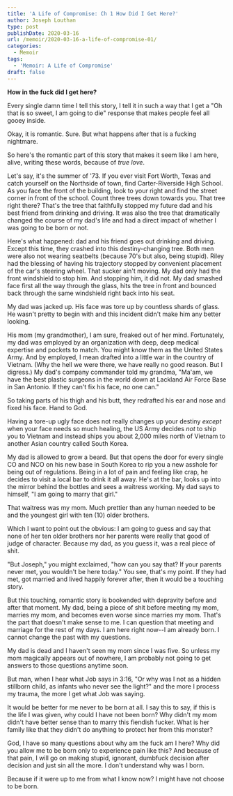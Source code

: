 ```yaml
---
title: 'A Life of Compromise: Ch 1 How Did I Get Here?'
author: Joseph Louthan
type: post
publishDate: 2020-03-16
url: /memoir/2020-03-16-a-life-of-compromise-01/
categories:
  - Memoir
tags:
  - 'Memoir: A Life of Compromise'
draft: false
---
```


**How in the fuck did I get here?**

Every single damn time I tell this story, I tell it in such a way that I get a "Oh that is so sweet, I am going to die" response that makes people feel all gooey inside. 

Okay, it is romantic. Sure. But what happens after that is a fucking nightmare. 

So here's the romantic part of this story that makes it seem like I am here, alive, writing these words, because of *true love*. 

Let's say, it's the summer of '73. If you ever visit Fort Worth, Texas and catch yourself on the Northside of town, find Carter-Riverside High School. As you face the front of the building, look to your right and find the street corner in front of the school. Count three trees down towards you. That tree right there? That's the tree that faithfully stopped my future dad and his best friend from drinking and driving. It was also the tree that dramatically changed the course of my dad's life and had a direct impact of whether I was going to be born or not.

Here's what happened: dad and his friend goes out drinking and driving. Except this time, they crashed into this destiny-changing tree. Both men were also not wearing seatbelts (because 70's but also, being stupid). Riley had the blessing of having his trajectory stopped by convenient placement of the car's steering wheel. That sucker ain't moving. My dad only had the front windshield to stop him. And stopping him, it did not. My dad smashed face first all the way through the glass, hits the tree in front and bounced back through the same windshield right back into his seat.

My dad was jacked up. His face was tore up by countless shards of glass. He wasn't pretty to begin with and this incident didn't make him any better looking. 

His mom (my grandmother), I am sure, freaked out of her mind. Fortunately, my dad was employed by an organization with deep, deep medical expertise and pockets to match. You might know them as the United States Army. And by employed, I mean drafted into a little war in the country of Vietnam. (Why the hell we were there, we have really no good reason. But I digress.) My dad's company commander told my grandma, "Ma'am, we have the best plastic surgeons in the world down at Lackland Air Force Base in San Antonio. If they can't fix his face, no one can."

So taking parts of his thigh and his butt, they redrafted his ear and nose and fixed his face. Hand to God.

Having a tore-up ugly face does not really changes up your destiny *except* when your face needs so much healing, the US Army decides *not* to ship you to Vietnam and instead ships you about 2,000 miles north of Vietnam to another Asian country called South Korea.

My dad is allowed to grow a beard. But that opens the door for every single CO and NCO on his new base in South Korea to rip you a new asshole for being out of regulations. Being in a lot of pain and feeling like crap, he decides to visit a local bar to drink it all away. He's at the bar, looks up into the mirror behind the bottles and sees a waitress working. My dad says to himself, "I am going to marry that girl."

That waitress was my mom. Much prettier than any human needed to be and the youngest girl with ten (10) older brothers. 

Which I want to point out the obvious: I am going to guess and say that none of her ten older brothers nor her parents were really that good of judge of character.  Because my dad, as you guess it, was a real piece of shit.

"But Joseph," you might exclaimed, "how can you say that? If your parents never met, you wouldn't be here today." You see, that's my point. If they had met, got married and lived happily forever after, then it would be a touching story.

But this touching, romantic story is bookended with depravity before and after that moment. My dad, being a piece of shit before meeting my mom, marries my mom, and becomes even worse since marries my mom. That's the part that doesn't make sense to me. I can question that meeting and marriage for the rest of my days. I am here right now--I am already born. I cannot change the past with my questions. 

My dad is dead and I haven't seen my mom since I was five. So unless my mom magically appears out of nowhere, I am probably not going to get answers to those questions anytime soon.

But man, when I hear what Job says in 3:16, "Or why was I not as a hidden stillborn child, as infants who never see the light?" and the more I process my trauma, the more I get what Job was saying.

It would be better for me never to be born at all. I say this to say, if this is the life I was given, why could I have not been born?  Why didn't my mom didn't have better sense than to marry this fiendish fucker. What is her family like that they didn't do anything to protect her from this monster? 

God, I have so many questions about why am the fuck am I here? Why did you allow me to be born only to experience pain like this? And because of that pain, I will go on making stupid, ignorant, dumbfuck decision after decision and just sin all the more. I don't understand why was I born.

Because if it were up to me from what I know now? I might have not choose to be born.